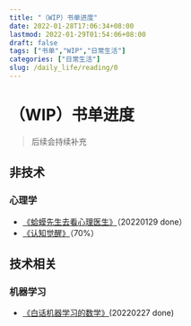 ```yaml
---
title: "（WIP）书单进度"
date: 2022-01-28T17:06:34+08:00
lastmod: 2022-01-29T01:54:06+08:00
draft: false
tags: ["书单","WIP","日常生活"]
categories: ["日常生活"]
slug: /daily_life/reading/0
---
```


# （WIP）书单进度

> 后续会持续补充


## 非技术

### 心理学

- [《蛤蟆先生去看心理医生》](https://zhengyua.cn/posts/daily_life/reading/2.html/)（20220129 done）
- [《认知觉醒》](https://zhengyua.cn/posts/daily_life/reading/1.html/)（70%）

## 技术相关

### 机器学习

- [《白话机器学习的数学》](https://zhengyua.cn/posts/ai/machine_learning/0.html/)(20220227 done)
